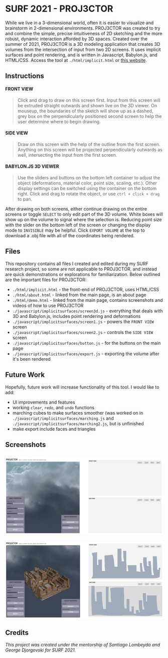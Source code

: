# SURF 2021 - PROJ3CTOR
While we live in a 3-dimensional world, often it is easier to visualize and brainstorm in 2-dimensional environments. PROJ3CTOR was created to try and combine the simple, precise intuitiveness of 2D sketching and the more robust, dynamic interaction afforded by 3D spaces. Created over the summer of 2021, PROJ3CTOR is a 3D modeling application that creates 3D volumes from the intersection of input from two 2D screens. It uses implicit surfaces and point rendering, and is written in Javascript, Babylon.js, and HTML/CSS. Access the tool at `./html/implicit.html` or [this website](https://www.its.caltech.edu/~lgao/html/implicit.html).

## Instructions
#### FRONT VIEW 
> Click and drag to draw on this screen first. Input from this screen will be extruded straight outwards and shown live on the 3D viewer. On mouseup, the boundaries of the sketch will show up as a dashed, grey box on the perpendicularly positioned second screen to help the user determine where to begin drawing. 

#### SIDE VIEW
> Draw on this screen with the help of the outline from the first screen. Anything on this screen will be projected perpendicularly outwards as well, intersecting the input from the first screen.

#### BABYLON.JS 3D VIEWER
> Use the sliders and buttons on the bottom left container to adjust the object (deformations, material color, point size, scaling, etc.). Other display settings can be switched using the container on the bottom right. Click and drag to rotate the object, or use `ctrl + click + drag` to pan.

After drawing on both screens, either continue drawing on the entire screens or toggle `SELECT` to only edit part of the 3D volume. White boxes will show up on the volume to signal where the selection is. Reducing point size with the slider on the bottom left of the screen or changing the display mode to `INVISIBLE` may be helpful. Click `EXPORT VOLUME` at the top to download a .obj file with all of the coordinates being rendered.

## Files
This repository contains all files I created and edited during my SURF research project, so some are not applicable to PROJ3CTOR, and instead are quick demonstrations or explorations for familiarization. Below outlined are the important files for PROJ3CTOR:
- `./html/implicit.html` - the front-end of PROJ3CTOR, uses HTML/CSS
- `./html/about.html` - linked from the main page, is an about page
- `./html/demo.html` - linked from the main page, contains screenshots and videos of how to use PROJ3CTOR
- `./javascript/implicitsurfaces/screen3d.js` - everything that deals with 3D and Babylon.js, includes point rendering and deformations
- `./javascript/implicitsurfaces/screen1.js` - powers the `FRONT VIEW` screen
- `./javascript/implicitsurfaces/screen2.js` - controls the `SIDE VIEW` screen
- `./javascript/implicitsurfaces/button.js` - for the buttons on the main page
- `./javascript/implicitsurfaces/export.js` - exporting the volume after it's been rendered

## Future Work
Hopefully, future work will increase functionality of this tool. I would like to add:
- UI improvements and features
- working `clear`, `redo`, and `undo` functions
- marching cubes to make surfaces smoother (was worked on in `./javascript/implicitsurfaces/marching.js` and `./javascript/implicitsurfaces/marching2.js`, but is unfinished
- make export include faces and triangles 

## Screenshots
![Main Page](https://github.com/lucyygao/PROJ3CTOR/blob/master/screenshots/1.png "Main Page")
---
![Working Main Page](https://github.com/lucyygao/PROJ3CTOR/blob/master/screenshots/2.png "Working Main Page")

## Credits
*This project was created under the mentorship of Santiago Lombeyda and George Djorgovski for SURF 2021.*
